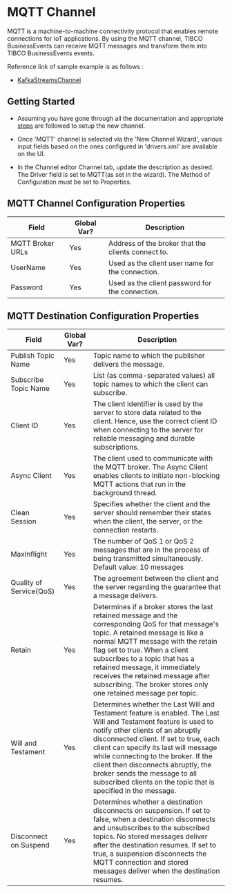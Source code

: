 # MQTT Channel

MQTT is a machine-to-machine connectivity protocol that enables remote connections for IoT applications. By using the MQTT channel, TIBCO BusinessEvents can receive MQTT messages and transform them into TIBCO BusinessEvents events.

Reference link of sample example is as follows :

* [KafkaStreamsChannel](https://github.com/tibco/be-samples/tree/main/MQTTChannel)

## Getting Started

* Assuming you have gone through all the documentation and appropriate [steps](https://github.com/tibco/be-contribution/tree/main/channel) are followed to setup the new channel.

* Once 'MQTT' channel is selected via the 'New Channel Wizard', various input fields based on the ones configured in 'drivers.xml' are available on the UI.

* In the Channel editor Channel tab, update the description as desired. The Driver field is set to MQTT(as set in the wizard). The Method of Configuration must be set to Properties.

## MQTT Channel Configuration Properties

| Field | Global Var? | Description |
|---|---|---|
MQTT Broker URLs|Yes|Address of the broker that the clients connect to.
UserName|Yes|Used as the client user name for the connection.
Password|Yes|Used as the client password for the connection.


## MQTT Destination Configuration Properties

| Field | Global Var? | Description |
|---|---|---|
Publish Topic Name|Yes|Topic name to which the publisher delivers the message.
Subscribe Topic Name|Yes|List (as comma-separated values) all topic names to which the client can subscribe.
Client ID|Yes|The client identifier is used by the server to store data related to the client. Hence, use the correct client ID when connecting to the server for reliable messaging and durable subscriptions.
Async Client|Yes|The client used to communicate with the MQTT broker. The Async Client enables clients to initiate non-blocking MQTT actions that run in the background thread.
Clean Session|Yes|Specifies whether the client and the server should remember their states when the client, the server, or the connection restarts.
MaxInflight|Yes|The number of QoS 1 or QoS 2 messages that are in the process of being transmitted simultaneously. Default value: 10 messages
Quality of Service(QoS)|Yes|The agreement between the client and the server regarding the guarantee that a message delivers.
Retain|Yes|Determines if a broker stores the last retained message and the corresponding QoS for that message's topic. A retained message is like a normal MQTT message with the retain flag set to true. When a client subscribes to a topic that has a retained message, it immediately receives the retained message after subscribing. The broker stores only one retained message per topic.
Will and Testament|Yes|Determines whether the Last Will and Testament feature is enabled.	The Last Will and Testament feature is used to notify other clients of an	abruptly disconnected client.	If set to true, each client can specify its last will message while connecting to the broker. If the client then disconnects abruptly, the broker sends the	message to all subscribed clients on the topic that is specified in the message.
Disconnect on Suspend|Yes|Determines whether a destination disconnects on suspension.	If set to false, when a destination disconnects and unsubscribes to the	subscribed topics. No stored messages deliver after the destination	resumes. If set to true, a suspension disconnects the MQTT connection and stored	messages deliver when the destination resumes.
